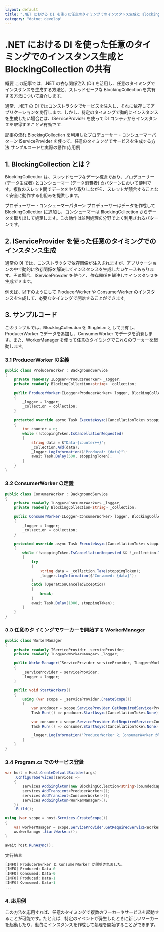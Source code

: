 ```yaml
---
layout: default
title: ".NET における DI を使った任意のタイミングでのインスタンス生成と BlockingCollection の共有"
category: "dotnet develop"
---
```

# .NET における DI を使った任意のタイミングでのインスタンス生成と BlockingCollection の共有

概要
この記事では、.NET の依存関係注入 (DI) を活用し、任意のタイミングでインスタンスを生成する方法と、スレッドセーフな BlockingCollection を共有する方法について紹介します。

通常、.NET の DI ではコンストラクタでサービスを注入し、それに依存してアプリケーションを実行します。しかし、特定のタイミングで動的にインスタンスを生成したい場合には、IServiceProvider を使って DI コンテナからインスタンスを取得することが有効です。

記事の流れ
BlockingCollection を利用したプロデューサー・コンシューマーパターン
IServiceProvider を使って、任意のタイミングでサービスを生成する方法
サンプルコードと実際の動作
応用例
## 1. BlockingCollection とは？
BlockingCollection<T> は、スレッドセーフなデータ構造であり、プロデューサー (データ生成者) とコンシューマー (データ消費者) のパターンにおいて便利です。複数のスレッド間でデータをやり取りしながら、スレッドが競合することなく安全に動作する仕組みを提供します。

プロデューサー・コンシューマーパターン
プロデューサーはデータを作成して BlockingCollection に追加し、コンシューマーは BlockingCollection からデータを取り出して処理します。この動作は並列処理の分野でよく利用されるパターンです。

## 2. IServiceProvider を使った任意のタイミングでのインスタンス生成
通常の DI では、コンストラクタで依存関係が注入されますが、アプリケーションの中で動的に依存関係を解決してインスタンスを生成したいケースもあります。その場合、IServiceProvider を使うと、依存関係を解決してインスタンスを生成できます。

例えば、以下のようにして ProducerWorker や ConsumerWorker のインスタンスを生成して、必要なタイミングで開始することができます。

## 3. サンプルコード
このサンプルでは、BlockingCollection<string> を Singleton として共有し、ProducerWorker でデータを追加し、ConsumerWorker でデータを消費します。また、WorkerManager を使って任意のタイミングでこれらのワーカーを起動します。

### 3.1 ProducerWorker の定義
```csharp コードをコピーする
public class ProducerWorker : BackgroundService
{
    private readonly ILogger<ProducerWorker> _logger;
    private readonly BlockingCollection<string> _collection;

    public ProducerWorker(ILogger<ProducerWorker> logger, BlockingCollection<string> collection)
    {
        _logger = logger;
        _collection = collection;
    }

    protected override async Task ExecuteAsync(CancellationToken stoppingToken)
    {
        int counter = 0;
        while (!stoppingToken.IsCancellationRequested)
        {
            string data = $"Data-{counter++}";
            _collection.Add(data);
            _logger.LogInformation($"Produced: {data}");
            await Task.Delay(500, stoppingToken);
        }
    }
}
```
### 3.2 ConsumerWorker の定義
```csharp コードをコピーする
public class ConsumerWorker : BackgroundService
{
    private readonly ILogger<ConsumerWorker> _logger;
    private readonly BlockingCollection<string> _collection;

    public ConsumerWorker(ILogger<ConsumerWorker> logger, BlockingCollection<string> collection)
    {
        _logger = logger;
        _collection = collection;
    }

    protected override async Task ExecuteAsync(CancellationToken stoppingToken)
    {
        while (!stoppingToken.IsCancellationRequested && !_collection.IsCompleted)
        {
            try
            {
                string data = _collection.Take(stoppingToken);
                _logger.LogInformation($"Consumed: {data}");
            }
            catch (OperationCanceledException)
            {
                break;
            }
            await Task.Delay(1000, stoppingToken);
        }
    }
}
```
### 3.3 任意のタイミングでワーカーを開始する WorkerManager
```csharp コードをコピーする
public class WorkerManager
{
    private readonly IServiceProvider _serviceProvider;
    private readonly ILogger<WorkerManager> _logger;

    public WorkerManager(IServiceProvider serviceProvider, ILogger<WorkerManager> logger)
    {
        _serviceProvider = serviceProvider;
        _logger = logger;
    }

    public void StartWorkers()
    {
        using (var scope = _serviceProvider.CreateScope())
        {
            var producer = scope.ServiceProvider.GetRequiredService<ProducerWorker>();
            Task.Run(() => producer.StartAsync(CancellationToken.None));

            var consumer = scope.ServiceProvider.GetRequiredService<ConsumerWorker>();
            Task.Run(() => consumer.StartAsync(CancellationToken.None));

            _logger.LogInformation("ProducerWorker と ConsumerWorker が開始されました。");
        }
    }
}
```
### 3.4 Program.cs でのサービス登録
```csharp コードをコピーする
var host = Host.CreateDefaultBuilder(args)
    .ConfigureServices(services =>
    {
        services.AddSingleton(new BlockingCollection<string>(boundedCapacity: 10));
        services.AddTransient<ProducerWorker>();
        services.AddTransient<ConsumerWorker>();
        services.AddSingleton<WorkerManager>();
    })
    .Build();

using (var scope = host.Services.CreateScope())
{
    var workerManager = scope.ServiceProvider.GetRequiredService<WorkerManager>();
    workerManager.StartWorkers();
}

await host.RunAsync();
```
実行結果
```csharp コードをコピーする
[INFO] ProducerWorker と ConsumerWorker が開始されました。
[INFO] Produced: Data-0
[INFO] Consumed: Data-0
[INFO] Produced: Data-1
[INFO] Consumed: Data-1
...
```
### 4. 応用例
この方法を応用すれば、任意のタイミングで複数のワーカーやサービスを起動することが可能です。たとえば、特定のイベントが発生したときに新しいワーカーを起動したり、動的にインスタンスを作成して処理を開始することができます。

